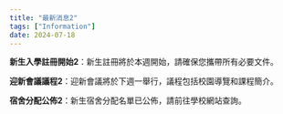 ```yaml
---
title: "最新消息2"
tags: ["Information"]
date: 2024-07-18
---
```

**新生入學註冊開始2**：新生註冊將於本週開始，請確保您攜帶所有必要文件。

**迎新會議議程2**：迎新會議將於下週一舉行，議程包括校園導覽和課程簡介。

**宿舍分配公佈2**：新生宿舍分配名單已公佈，請前往學校網站查詢。
